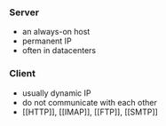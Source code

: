 ### Server
- an always-on host
- permanent IP
- often in datacenters

### Client
- usually dynamic IP
- do not communicate with each other
- [[HTTP]], [[IMAP]], [[FTP]], [[SMTP]]